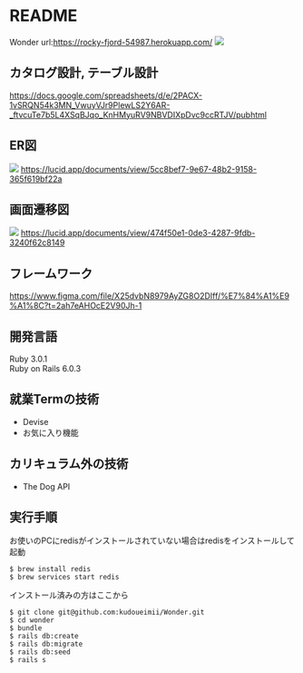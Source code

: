 # README

Wonder
url:https://rocky-fjord-54987.herokuapp.com/
![](image/home.png)

## カタログ設計, テーブル設計
https://docs.google.com/spreadsheets/d/e/2PACX-1vSRQN54k3MN_VwuyVJr9PlewLS2Y6AR-_ftvcuTe7b5L4XSqBJqo_KnHMyuRV9NBVDIXpDvc9ccRTJV/pubhtml

## ER図
![](image/ERD.png)
https://lucid.app/documents/view/5cc8bef7-9e67-48b2-9158-365f619bf22a

## 画面遷移図
![](image/STD.png)
https://lucid.app/documents/view/474f50e1-0de3-4287-9fdb-3240f62c8149

## フレームワーク
https://www.figma.com/file/X25dvbN8979AyZG8O2DIff/%E7%84%A1%E9%A1%8C?t=2ah7eAHOcE2V90Jh-1

## 開発言語  
Ruby 3.0.1  
Ruby on Rails 6.0.3

## 就業Termの技術
- Devise
- お気に入り機能

## カリキュラム外の技術
- The Dog API 

## 実行手順
お使いのPCにredisがインストールされていない場合はredisをインストールして起動

```
$ brew install redis
$ brew services start redis
```
インストール済みの方はここから
```
$ git clone git@github.com:kudoueimii/Wonder.git
$ cd wonder
$ bundle
$ rails db:create
$ rails db:migrate
$ rails db:seed
$ rails s
```